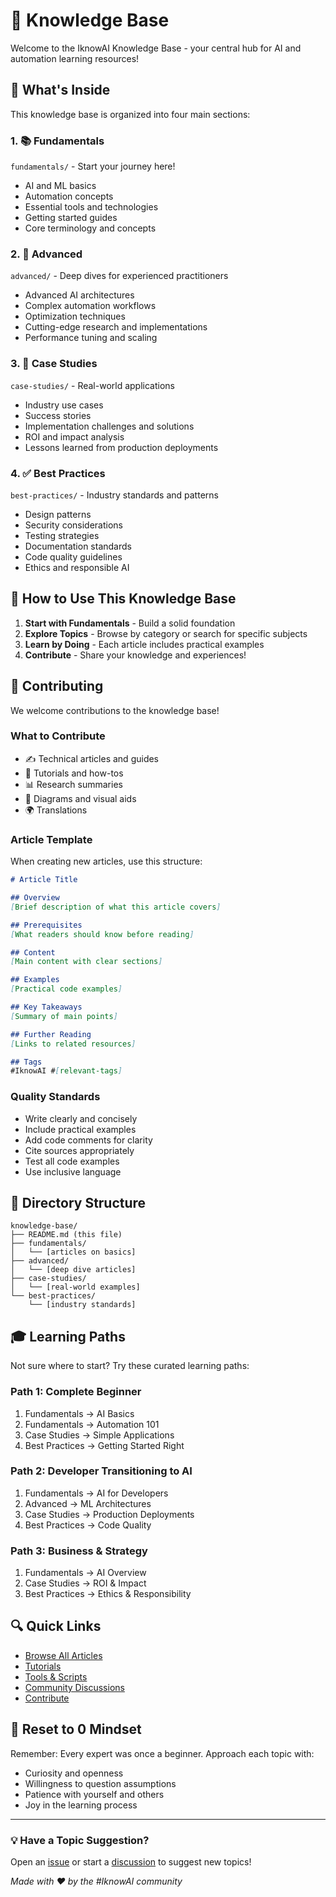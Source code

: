 # 📖 Knowledge Base

Welcome to the IknowAI Knowledge Base - your central hub for AI and automation learning resources!

## 🌟 What's Inside

This knowledge base is organized into four main sections:

### 1. 📚 Fundamentals
`fundamentals/` - Start your journey here!
- AI and ML basics
- Automation concepts
- Essential tools and technologies
- Getting started guides
- Core terminology and concepts

### 2. 🚀 Advanced
`advanced/` - Deep dives for experienced practitioners
- Advanced AI architectures
- Complex automation workflows
- Optimization techniques
- Cutting-edge research and implementations
- Performance tuning and scaling

### 3. 💼 Case Studies
`case-studies/` - Real-world applications
- Industry use cases
- Success stories
- Implementation challenges and solutions
- ROI and impact analysis
- Lessons learned from production deployments

### 4. ✅ Best Practices
`best-practices/` - Industry standards and patterns
- Design patterns
- Security considerations
- Testing strategies
- Documentation standards
- Code quality guidelines
- Ethics and responsible AI

## 📝 How to Use This Knowledge Base

1. **Start with Fundamentals** - Build a solid foundation
2. **Explore Topics** - Browse by category or search for specific subjects
3. **Learn by Doing** - Each article includes practical examples
4. **Contribute** - Share your knowledge and experiences!

## 🤝 Contributing

We welcome contributions to the knowledge base!

### What to Contribute
- ✍️ Technical articles and guides
- 📖 Tutorials and how-tos
- 📊 Research summaries
- 🎨 Diagrams and visual aids
- 🌍 Translations

### Article Template

When creating new articles, use this structure:

```markdown
# Article Title

## Overview
[Brief description of what this article covers]

## Prerequisites
[What readers should know before reading]

## Content
[Main content with clear sections]

## Examples
[Practical code examples]

## Key Takeaways
[Summary of main points]

## Further Reading
[Links to related resources]

## Tags
#IknowAI #[relevant-tags]
```

### Quality Standards
- Write clearly and concisely
- Include practical examples
- Add code comments for clarity
- Cite sources appropriately
- Test all code examples
- Use inclusive language

## 📂 Directory Structure

```
knowledge-base/
├── README.md (this file)
├── fundamentals/
│   └── [articles on basics]
├── advanced/
│   └── [deep dive articles]
├── case-studies/
│   └── [real-world examples]
└── best-practices/
    └── [industry standards]
```

## 🎓 Learning Paths

Not sure where to start? Try these curated learning paths:

### Path 1: Complete Beginner
1. Fundamentals → AI Basics
2. Fundamentals → Automation 101
3. Case Studies → Simple Applications
4. Best Practices → Getting Started Right

### Path 2: Developer Transitioning to AI
1. Fundamentals → AI for Developers
2. Advanced → ML Architectures
3. Case Studies → Production Deployments
4. Best Practices → Code Quality

### Path 3: Business & Strategy
1. Fundamentals → AI Overview
2. Case Studies → ROI & Impact
3. Best Practices → Ethics & Responsibility

## 🔍 Quick Links

- [Browse All Articles](../)
- [Tutorials](../tutorials/)
- [Tools & Scripts](../tools/)
- [Community Discussions](https://github.com/VinodHatti7019/IknowAI/discussions)
- [Contribute](../CONTRIBUTING.md)

## 🌟 Reset to 0 Mindset

Remember: Every expert was once a beginner. Approach each topic with:
- Curiosity and openness
- Willingness to question assumptions
- Patience with yourself and others
- Joy in the learning process

---

### 💡 Have a Topic Suggestion?

Open an [issue](https://github.com/VinodHatti7019/IknowAI/issues) or start a [discussion](https://github.com/VinodHatti7019/IknowAI/discussions) to suggest new topics!

*Made with ❤️ by the #IknowAI community*
